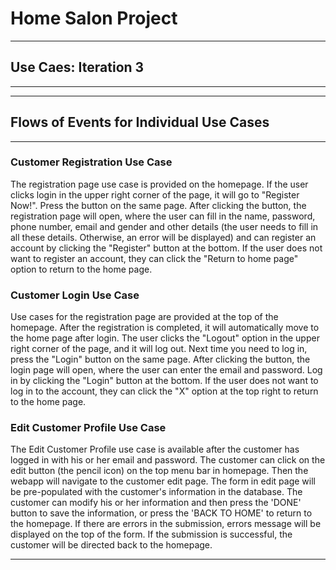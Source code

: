 
# **Home Salon Project**

---  

## Use Caes: **Iteration 3**

---


---

## Flows of Events for Individual Use Cases

---

### Customer Registration Use Case

The registration page use case is provided on the homepage. If the user clicks login in the upper right corner of the page, it will go to "Register Now!". Press the button on the same page. After clicking the button, the registration page will open, where the user can fill in the name, password, phone number, email and gender and other details (the user needs to fill in all these details. Otherwise, an error will be displayed) and can register an account by clicking the "Register" button at the bottom. If the user does not want to register an account, they can click the "Return to home page" option to return to the home page.

### Customer Login Use Case 

Use cases for the registration page are provided at the top of the homepage. After the registration is completed, it will automatically move to the home page after login. The user clicks the "Logout" option in the upper right corner of the page, and it will log out. Next time you need to log in, press the "Login" button on the same page. After clicking the button, the login page will open, where the user can enter the email and password. Log in by clicking the "Login" button at the bottom. If the user does not want to log in to the account, they can click the "X" option at the top right to return to the home page.

### Edit Customer Profile Use Case

The Edit Customer Profile use case is available after the customer has logged in with his or her email and password. The customer can click on the edit button (the pencil icon) on the top menu bar in homepage. Then the webapp will navigate to the customer edit page. The form in edit page will be pre-populated with the customer's information in the database. The customer can modify his or her information and then press the 'DONE' button to save the information, or press the 'BACK TO HOME' to return to the homepage. If there are errors in the submission, errors message will be displayed on the top of the form. If the submission is successful, the customer will be directed back to the homepage.

---
